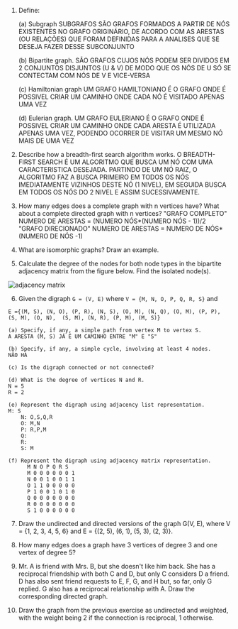 1. Define:

	(a) Subgraph
	SUBGRAFOS SÃO GRAFOS FORMADOS A PARTIR DE NÓS EXISTENTES NO GRAFO ORIGINÁRIO, DE ACORDO COM AS ARESTAS (OU RELAÇÕES) QUE FORAM DEFINIDAS PARA A ANALISES QUE SE DESEJA FAZER DESSE SUBCONJUNTO
	
	(b) Bipartite graph.
	SÃO GRAFOS CUJOS NÓS PODEM SER DIVIDOS EM 2 CONJUNTOS DISJUNTOS (U & V) DE MODO QUE OS NÓS DE U SÓ SE CONTECTAM COM NÓS DE V E VICE-VERSA
	
	(c) Hamiltonian graph
	UM GRAFO HAMILTONIANO É O GRAFO ONDE É POSSIVEL CRIAR UM CAMINHO ONDE CADA NÓ É VISITADO APENAS UMA VEZ
	
	(d) Eulerian graph.
	UM GRAFO EULERIANO É O GRAFO ONDE É POSSIVEL CRIAR UM CAMINHO ONDE CADA ARESTA É UTILIZADA APENAS UMA VEZ, PODENDO OCORRER DE VISITAR UM MESMO NÓ MAIS DE UMA VEZ

2. Describe how a breadth-first search algorithm works.
	O BREADTH-FIRST SEARCH É UM ALGORITMO QUE BUSCA UM NÓ COM UMA CARACTERISTICA DESEJADA. PARTINDO DE UM NÓ RAIZ, O ALGORITMO FAZ A BUSCA PRIMEIRO EM TODOS OS NÓS IMEDIATAMENTE VIZINHOS DESTE NÓ (1 NIVEL), EM SEGUIDA BUSCA EM TODOS OS NÓS DO 2 NIVEL E ASSIM SUCESSIVAMENTE.

3. How many edges does a complete graph with n vertices have? What about a complete directed graph with n vertices?
	"GRAFO COMPLETO" NUMERO DE ARESTAS = (NUMERO NÓS*(NUMERO NÓS - 1))/2
	"GRAFO DIRECIONADO" NUMERO DE ARESTAS = NUMERO DE NÓS*(NUMERO DE NÓS -1)

4. What are isomorphic graphs? Draw an example.

5. Calculate the degree of the nodes for both node types in the bipartite adjacency matrix from the figure below. Find the isolated node(s).

![adjacency matrix](./img/matrix01.png)

6. Given the digraph `G = (V, E)` where `V = {M, N, O, P, Q, R, S}` and 

`E ={(M, S), (N, O), (P, R), (N, S), (O, M),
	 (N, Q), (O, M), (P, P), (S, M), (O, N), 
	 (S, M), (N, R), (P, M), (M, S)}`

	(a) Specify, if any, a simple path from vertex M to vertex S.
	A ARESTA (M, S) JÁ É UM CAMINHO ENTRE "M" E "S"

	(b) Specify, if any, a simple cycle, involving at least 4 nodes.
	NÃO HÁ

	(c) Is the digraph connected or not connected?

	(d) What is the degree of vertices N and R.
	N = 5
	R = 2

	(e) Represent the digraph using adjacency list representation.
	M: S
        N: O,S,Q,R
        O: M,N
        P: R,P,M
        Q:
        R:
        S: M

	(f) Represent the digraph using adjacency matrix representation.
	      M N O P Q R S
          M 0 0 0 0 0 0 1
          N 0 0 1 0 0 1 1
          O 1 1 0 0 0 0 0
          P 1 0 0 1 0 1 0
          Q 0 0 0 0 0 0 0
          R 0 0 0 0 0 0 0
          S 1 0 0 0 0 0 0

7. Draw the undirected and directed versions of the graph G(V, E), where V = {1, 2, 3, 4, 5, 6} and E = {(2, 5), (6, 1), (5, 3), (2, 3)}.

8. How many edges does a graph have 3 vertices of degree 3 and one vertex of degree 5?

9. Mr. A is friend with Mrs. B, but she doesn't like him back. She has a reciprocal friendship with both C and D, but only C considers D a friend. D has also sent friend requests to E, F, G, and H but, so far, only G replied. G also has a reciprocal relationship with A. Draw the corresponding directed graph.

10. Draw the graph from the previous exercise as undirected and weighted, with the weight being 2 if the connection is reciprocal, 1 otherwise.
